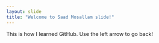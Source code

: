 ```yaml
---
layout: slide
title: "Welcome to Saad Mosallam slide!"
---
```

This is how I learned GitHub.
Use the left arrow to go back!